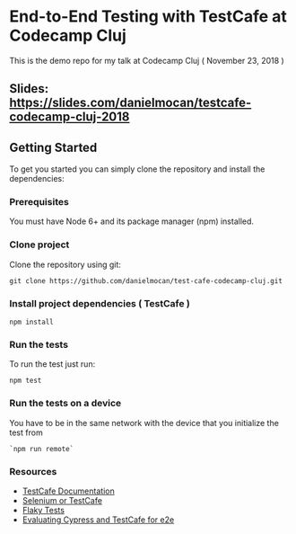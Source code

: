 # End-to-End Testing with TestCafe at Codecamp Cluj

This is the demo repo for my talk at Codecamp Cluj ( November 23, 2018 )

## Slides: https://slides.com/danielmocan/testcafe-codecamp-cluj-2018



## Getting Started
To get you started you can simply clone the repository and install the dependencies:

### Prerequisites

You must have Node 6+  and its package manager (npm) installed.

### Clone project
Clone the repository using git:

    git clone https://github.com/danielmocan/test-cafe-codecamp-cluj.git

### Install project dependencies ( TestCafe )

    npm install

### Run the tests

To run the test just run:

    npm test
    
### Run the tests on a device
You have to be in the same network with the device that you initialize the test from

    `npm run remote`
    
### Resources

*  [TestCafe Documentation](http://devexpress.github.io/testcafe/documentation/test-api/)
*  [Selenium or TestCafe](https://offbeattesting.com/2018/02/02/selenium-or-testcafe/)
*  [Flaky Tests](https://blogs.dropbox.com/tech/2018/05/how-were-winning-the-battle-against-flaky-tests/)
*  [Evaluating Cypress and TestCafe for e2e](https://medium.com/the-node-js-collection/evaluating-cypress-and-testcafe-for-end-to-end-testing-b500a54d5a66)
